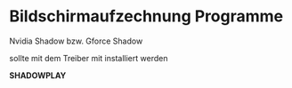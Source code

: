 Bildschirmaufzechnung Programme
===============================
Nvidia Shadow
bzw. Gforce Shadow


sollte mit dem Treiber mit installiert werden

**SHADOWPLAY**
